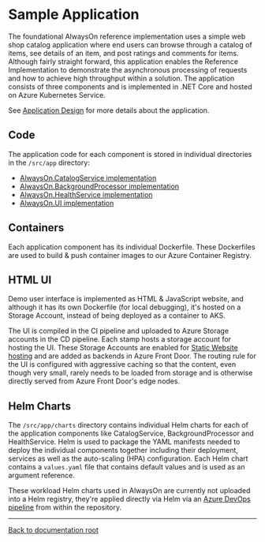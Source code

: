 # Sample Application

The foundational AlwaysOn reference implementation uses a simple web shop catalog application where end users can browse through a catalog of items, see details of an item, and post ratings and comments for items. Although fairly straight forward, this application enables the Reference Implementation to demonstrate the asynchronous processing of requests and how to achieve high throughput within a solution. The application consists of three components and is implemented in .NET Core and hosted on Azure Kubernetes Service.

See [Application Design](/docs/reference-implementation/AppDesign-Application-Design.md) for more details about the application.

## Code

The application code for each component is stored in individual directories in the `/src/app` directory:

* [AlwaysOn.CatalogService implementation](/src/app/AlwaysOn.CatalogService/README.md)
* [AlwaysOn.BackgroundProcessor implementation](/src/app/AlwaysOn.BackgroundProcessor/README.md)
* [AlwaysOn.HealthService implementation](/src/app/AlwaysOn.HealthService/README.md)
* [AlwaysOn.UI implementation](/src/app/AlwaysOn.UI/README.md)

## Containers

Each application component has its individual Dockerfile. These Dockerfiles are used to build & push container images to our Azure Container Registry.

## HTML UI

Demo user interface is implemented as HTML & JavaScript website, and although it has its own Dockerfile (for local debugging), it's hosted on a Storage Account, instead of being deployed as a container to AKS.

The UI is compiled in the CI pipeline and uploaded to Azure Storage accounts in the CD pipeline. Each stamp hosts a storage account for hosting the UI. These Storage Accounts are enabled for [Static Website hosting](https://docs.microsoft.com/azure/storage/blobs/storage-blob-static-website) and are added as backends in Azure Front Door. The routing rule for the UI is configured with aggressive caching so that the content, even though very small, rarely needs to be loaded from storage and is otherwise directly served from Azure Front Door's edge nodes.

## Helm Charts

The `/src/app/charts` directory contains individual Helm charts for each of the application components like CatalogService, BackgroundProcessor and HealthService. Helm is used to package the YAML manifests needed to deploy the individual components together including their deployment, services as well as the auto-scaling (HPA) configuration. Each Helm chart contains a `values.yaml` file that contains default values and is used as an argument reference.

These workload Helm charts used in AlwaysOn are currently not uploaded into a Helm registry, they're applied directly via Helm via an [Azure DevOps pipeline](/docs/reference-implementation/DeployAndTest-DevOps-Design-Decisions.md) from within the repository.

---

[Back to documentation root](/docs/README.md)
